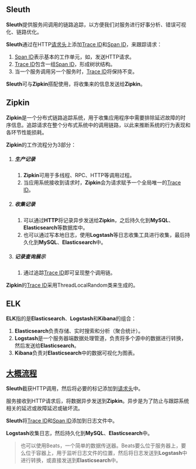 ## Sleuth

**Sleuth**提供服务间调用的链路追踪，以方便我们对服务进行好事分析、错误可视化、链路优化。

**Sleuth**通过在HTTP<u>请求头</u>上添加<u>Trace ID</u>和<u>Span ID</u>，来跟踪请求：

1. <u>Span ID</u>表示基本的工作单元，如，发送HTTP请求。
2. <u>Trace ID</u>包含一组<u>Span ID</u>，形成树状结构。
3. 当一个服务调用另一个服务时，<u>Trace ID</u>将保持不变。

**Sleuth**可与**Zipkin**搭配使用，将收集来的信息发送给**Zipkin**。



## Zipkin

**Zipkin**是一个分布式链路追踪系统，用于收集应用程序中需要排除延迟故障的时序信息。追踪请求在整个分布式系统中的调用链路，以此来推断系统的行为表现和各环节性能损耗。

**Zipkin**的工作流程分为3部分：

1. ##### 生产记录

   1. **Zipkin**可用于多线程、RPC、HTTP等调用过程。
   2. 当应用系统接收到请求时，**Zipkin**会为请求赋予一个全局唯一的<u>Trace ID</u>。

2. ##### 收集记录

   1. 可以通过**HTTP**将记录异步发送给**Zipkin**，之后持久化到**MySQL**、**Elasticsearch**等数据库中。
   2. 也可以通过写本地日志，使用**Logstash**等日志收集工具进行收集，最后持久化到**MySQL**、**Elasticsearch**中。

3. ##### 记录查询展示

   1. 通过追踪<u>Trace ID</u>即可呈现整个调用链。

**Zipkin**的<u>Trace ID</u>采用ThreadLocalRandom类来生成的。



## ELK

**ELK**指的是**Elasticsearch**、**Logstash**和**Kibana**的组合：

1. **Elasticsearch**负责存储、实时搜索和分析（聚合统计）。
2. **Logstash**是一个服务器端数据处理管道，负责将多个源中的数据进行转换，然后发送给**Elasticsearch**。
3. **Kibana**负责对**Elasticsearch**中的数据可视化为图表。



## [大概流程](https://www.jianshu.com/p/092c43485637)

**Sleuth**截获HTTP调用，然后将必要的标记添加到<u>请求头</u>中。

服务接收到HTTP请求后，将数据异步发送到**Zipkin**。异步是为了防止与跟踪系统相关的延迟或故障延迟或破坏流。

**Sleuth**将<u>Trace ID</u>和<u>Span ID</u>添加到日志文件中。

**Logstash**收集日志，然后持久化到**MySQL**、**Elasticsearch**中。

> 也可以使用Beats，一个简单的数据传送器。Beats要么位于服务器上，要么位于容器上，用于监听日志文件的位置，然后将日志发送到**Logstash**中进行转换，或直接发送到**Elasticsearch**中。


